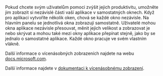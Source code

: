﻿Pokud chcete svým uživatelům pomoci zvýšit jejich produktivitu, umožněte jim zobrazit si nezávislé části vaší aplikace v samostatných oknech. Když pro aplikaci vytvoříte několik oken, chová se každé okno nezávisle. Na hlavním panelu se jednotlivá okna zobrazují samostatně. Uživatelé mohou okna aplikace nezávisle přesouvat, měnit jejich velikost a zobrazovat je nebo skrývat a mohou také mezi okny aplikace přepínat stejně, jako by se jednalo o samostatné aplikace. Každé okno pracuje ve svém vlastním vlákně.

Další informace o vícenásobných zobrazeních najdete na webu [docs.microsoft.com](https://docs.microsoft.com/en-us/windows/uwp/design/layout/show-multiple-views).

Další informace najdete v [dokumentaci k vícenásobnému zobrazení](https://github.com/Microsoft/WindowsTemplateStudio/blob/dev/docs/features/multiple-views.md).